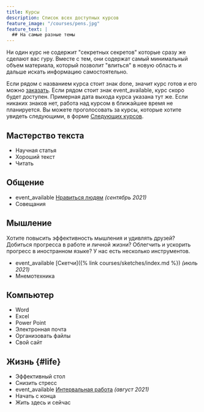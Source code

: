 ```yaml
---
title: Курсы
description: Список всех доступных курсов
feature_image: "/courses/pens.jpg"
feature_text: |
  ## На самые разные темы
---
```


Ни один курс не содержит "секретных секретов" которые сразу же сделают
вас гуру.  Вместе с тем, они содержат самый минимальный объем
материала, который позволит "влиться" в новую область и дальше искать
информацию самостоятельно.

Если рядом с названием курса стоит знак <span
class="material-icons">done</span>, значит курс готов и его можно
[заказать](/feedback.html#order).  Если рядом стоит знак <span
class="material-icons">event_available</span>, курс скоро будет
доступен.  Примерная дата выхода курса указана тут же.  Если никаких
знаков нет, работа над курсом в ближайшее время не планируется.  Вы
можете проголосовать за курсы, которые хотите увидеть следующими, в
форме [Следующих курсов](/feedback.html#vote_courses).

## Мастерство текста

- Научная статья
- Хороший текст
- Читать

## Общение

- <span class="material-icons">event_available</span>
  [Нравиться людям](/courses/be-attractive/index.html) *(сентябрь 2021)*
- Совещания

## Мышление

Хотите повысить эффективность мышления и удивлять друзей?  Добиться
прогресса в работе и личной жизни?  Облегчить и ускорить прогресс в
иностранном языке?  У нас есть несколько инструментов.

- <span class="material-icons">event_available</span>
  [Скетчи]({% link courses/sketches/index.md %}) *(июль 2021)*
- Мнемотехника

## Компьютер

- Word
- Excel
- Power Point
- Электронная почта
- Организовать файлы
- Свой сайт

## Жизнь {#life}

- Эффективный стол
- Снизить стресс
- <span class="material-icons">event_available</span>
  [Интервальная работа](/courses/interval-work/index.html) *(август 2021)*
- Начать с конца
- Жить здесь и сейчас
